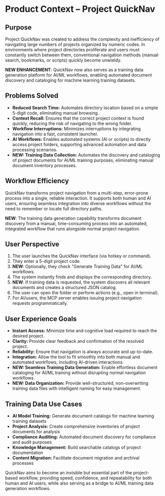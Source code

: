# Product Context – Project QuickNav

## Purpose

Project QuickNav was created to address the complexity and inefficiency of navigating large numbers of projects organized by numeric codes. In environments where project directories proliferate and users must constantly switch between them, conventional navigation methods (manual search, bookmarks, or scripts) quickly become unwieldy.

**NEW ENHANCEMENT**: QuickNav now also serves as a training data generation platform for AI/ML workflows, enabling automated document discovery and cataloging for machine learning training datasets.

## Problems Solved

- **Reduced Search Time:** Automates directory location based on a simple 5-digit code, eliminating manual browsing.
- **Context Recall:** Ensures that the correct project context is found quickly, reducing the risk of navigating to the wrong folder.
- **Workflow Interruptions:** Minimizes interruptions by integrating navigation into a fast, consistent launcher.
- **AI Workflows:** Enables automated systems (AI or scripts) to directly access project folders, supporting advanced automation and data processing scenarios.
- **NEW: Training Data Collection:** Automates the discovery and cataloging of project documents for AI/ML training purposes, eliminating manual document inventory processes.

## Workflow Efficiency

QuickNav transforms project navigation from a multi-step, error-prone process into a single, reliable interaction. It supports both human and AI users, ensuring seamless integration into diverse workflows without the need to remember or locate full directory paths.

**NEW**: The training data generation capability transforms document discovery from a manual, time-consuming process into an automated, integrated workflow that runs alongside normal project navigation.

## User Perspective

1. The user launches the QuickNav interface (via hotkey or command).
2. They enter a 5-digit project code.
3. **NEW**: Optionally, they check "Generate Training Data" for AI/ML workflows.
4. The system instantly finds and displays the corresponding directory.
5. **NEW**: If training data is requested, the system discovers all relevant documents and creates a structured JSON catalog.
6. The user can open the folder or perform actions (e.g., open in terminal).
7. For AI/users, the MCP server enables issuing project navigation requests programmatically.

## User Experience Goals

- **Instant Access:** Minimize time and cognitive load required to reach the desired project.
- **Clarity:** Provide clear feedback and confirmation of the resolved project.
- **Reliability:** Ensure that navigation is always accurate and up-to-date.
- **Integration:** Allow the tool to fit smoothly into both manual and automated workflows, including AI-driven interactions.
- **NEW: Seamless Training Data Generation:** Enable effortless document cataloging for AI/ML training without disrupting normal navigation workflows.
- **NEW: Data Organization:** Provide well-structured, non-overwriting training data files with intelligent naming for easy management.

## Training Data Use Cases

- **AI Model Training:** Generate document catalogs for machine learning training datasets
- **Project Analysis:** Create comprehensive inventories of project documents for analysis
- **Compliance Auditing:** Automated document discovery for compliance and audit purposes  
- **Knowledge Management:** Build searchable catalogs of project documentation
- **Content Migration:** Facilitate document migration and archival processes

QuickNav aims to become an invisible but essential part of the project-based workflow, providing speed, confidence, and repeatability for both human and AI users, while also serving as a bridge to AI/ML training data generation workflows.